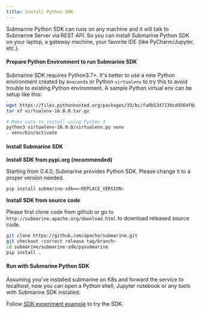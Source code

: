 ```yaml
---
title: Install Python SDK
---
```


<!--
Licensed to the Apache Software Foundation (ASF) under one
or more contributor license agreements.  See the NOTICE file
distributed with this work for additional information
regarding copyright ownership.  The ASF licenses this file
to you under the Apache License, Version 2.0 (the
"License"); you may not use this file except in compliance
with the License.  You may obtain a copy of the License at

  http://www.apache.org/licenses/LICENSE-2.0

Unless required by applicable law or agreed to in writing,
software distributed under the License is distributed on an
"AS IS" BASIS, WITHOUT WARRANTIES OR CONDITIONS OF ANY
KIND, either express or implied.  See the License for the
specific language governing permissions and limitations
under the License.
-->

Submarine Python SDK can runs on any machine and it will talk to Submarine Server via REST API. So you can install Submarine Python SDK on your laptop, a gateway machine, your favorite IDE (like PyCharm/Jupyter, etc.).

#### Prepare Python Environment to run Submarine SDK

Submarine SDK requires Python3.7+.
It's better to use a new Python environment created by `Anoconda` or Python `virtualenv` to try this to avoid trouble to existing Python environment.
A sample Python virtual env can be setup like this:

```bash
wget https://files.pythonhosted.org/packages/33/bc/fa0b5347139cd9564f0d44ebd2b147ac97c36b2403943dbee8a25fd74012/virtualenv-16.0.0.tar.gz
tar xf virtualenv-16.0.0.tar.gz

# Make sure to install using Python 3
python3 virtualenv-16.0.0/virtualenv.py venv
. venv/bin/activate
```

#### Install Submarine SDK

**Install SDK from pypi.org (recommended)**

Starting from 0.4.0, Submarine provides Python SDK. Please change it to a proper version needed.

```bash
pip install submarine-sdk==<REPLACE_VERSION>
```

**Install SDK from source code**

Please first clone code from github or go to `http://submarine.apache.org/download.html` to download released source code.

```bash
git clone https://github.com/apache/submarine.git
git checkout <correct release tag/branch>
cd submarine/submarine-sdk/pysubmarine
pip install .
```

#### Run with Submarine Python SDK

Assuming you've installed submarine on K8s and forward the service to localhost, now you can open a Python shell, Jupyter notebook or any tools with Submarine SDK installed.

Follow [SDK experiment example](https://github.com/apache/submarine/blob/master/submarine-sdk/pysubmarine/example/submarine_experiment_sdk.ipynb) to try the SDK.